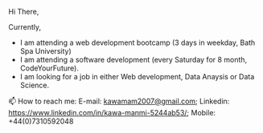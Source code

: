
Hi There,


Currently,
- I am attending a web development bootcamp (3 days in weekday, Bath Spa University) 
- I am attending a software development (every Saturday for 8 month, CodeYourFuture).
- I am looking for a job in either Web development, Data Anaysis or Data Science.

📫 How to reach me: E-mail: kawamam2007@gmail.com;  Linkedin: https://www.linkedin.com/in/kawa-manmi-5244ab53/;  Mobile: +44(0)7310592048
